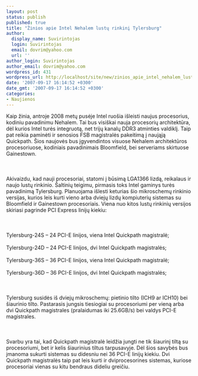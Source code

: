 ```yaml
---
layout: post
status: publish
published: true
title: "Žinios apie Intel Nehalem lustų rinkinį Tylersburg"
author:
  display_name: Suvirintojas
  login: Suvirintojas
  email: dovrim@yahoo.com
  url: ''
author_login: Suvirintojas
author_email: dovrim@yahoo.com
wordpress_id: 431
wordpress_url: http://localhost/site/new/zinios_apie_intel_nehalem_lustu_rinkini_tylersburg/
date: '2007-09-17 16:14:52 +0300'
date_gmt: '2007-09-17 16:14:52 +0300'
categories:
- Naujienos
---
```

<p>Kaip žinia, antroje 2008 metų pusėje Intel ruošia išleisti naujus procesorius, kodiniu pavadinimu Nehalem. Tai bus visiškai nauja procesorių architektūra, dėl kurios Intel turės integruotą, net trijų kanalų DDR3 atminties valdiklį. Taip pat reikia paminėti ir senosios FSB magistralės pakeitimą į naująją Quickpath. Šios naujovės bus įgyvendintos visuose Nehalem architektūros procesoriuose, kodiniais pavadinimais Bloomfield, bei serveriams skirtuose Gainestown.<br />
<br><br />
<br>Akivaizdu, kad nauji procesoriai, statomi į būsimą LGA1366 lizdą, reikalaus ir naujo lustų rinkinio. Šaltinių teigimu, pirmasis toks Intel gaminys turės pavadinimą Tylersburg. Planuojama išlesti keturias šio mikroschemų rinkinio versijas, kurios leis kurti vieno arba dviejų lizdų kompiuterių sistemas su Bloomfield ir Gainestown procesoriais. Viena nuo kitos lustų rinkinių versijos skiriasi pagrinde PCI Express linijų kiekiu:<br />
<br><br />
<br>Tylersburg-24S – 24 PCI-E linijos, viena Intel Quickpath magistralė;<br />
<br>Tylersburg-24D – 24 PCI-E linijos, dvi Intel Quickpath magistralės;<br />
<br>Tylersburg-36S – 36 PCI-E linijos, viena Intel Quickpath magistralė;<br />
<br>Tylersburg-36D – 36 PCI-E linijos, dvi Intel Quickpath magistralės;<br />
<br><br />
<br>Tylersburg susidės iš dviejų mikroschemų: pietinio tilto (ICH9 ar ICH10) bei šiaurinio tilto. Pastarasis jungsis tiesiogiai su procesoriumi per vieną arba dvi Quickpath magistrales (pralaidumas iki 25.6GB/s) bei valdys PCI-E magistrales.<br />
<br><br />
<br>Svarbu yra tai, kad Quickpath magistralė leidžia jungti ne tik šiaurinį tiltą su procesoriumi, bet ir kelis šiaurinius tiltus tarpusavyje. Dėl šios savybės bus įmanoma sukurti sistemas su didesniu nei 36 PCI-E linijų kiekiu. Dvi Quickpath magistralės taip pat leis kurti ir dviprocesorines sistemas, kuriose procesoriai vienas su kitu bendraus dideliu greičiu.</p>
